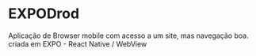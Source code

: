 # EXPODrod
Aplicação de Browser mobile com acesso a um site, mas navegação boa. criada em EXPO - React Native / WebView
